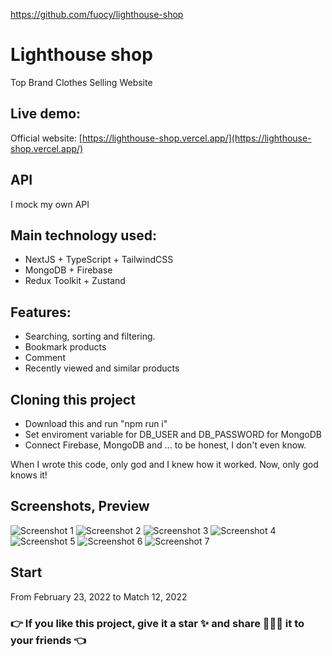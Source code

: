 https://github.com/fuocy/lighthouse-shop

# Lighthouse shop

Top Brand Clothes Selling Website

## Live demo:

Official website: [https://lighthouse-shop.vercel.app/](https://lighthouse-shop.vercel.app/)

## API

I mock my own API

## Main technology used:

- NextJS + TypeScript + TailwindCSS
- MongoDB + Firebase
- Redux Toolkit + Zustand

## Features:

- Searching, sorting and filtering.
- Bookmark products
- Comment
- Recently viewed and similar products

## Cloning this project

- Download this and run "npm run i"
- Set enviroment variable for DB_USER and DB_PASSWORD for MongoDB
- Connect Firebase, MongoDB and ... to be honest, I don't even know.

When I wrote this code, only god and I knew how it worked.
Now, only god knows it!

## Screenshots, Preview

![Screenshot 1](https://i.ibb.co/kHhgtBt/home1.jpg)
![Screenshot 2](https://i.ibb.co/wd28Sf0/home2.jpg)
![Screenshot 3](https://i.ibb.co/dkVnFYv/detail1.jpg)
![Screenshot 4](https://i.ibb.co/rvpT6w9/detail2.jpg)
![Screenshot 5](https://i.ibb.co/WkFxmYP/detail3.jpg)
![Screenshot 6](https://i.ibb.co/BBpNbLC/cart.jpg)
![Screenshot 7](https://i.ibb.co/wBJ1nF8/landing.jpg)

## Start

From February 23, 2022 to Match 12, 2022

### 👉 If you like this project, give it a star ✨ and share 👨🏻‍💻 it to your friends 👈
